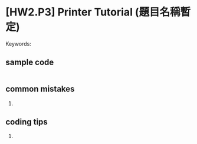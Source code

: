 # [HW2.P3] Printer Tutorial (題目名稱暫定)
<!-- 文字敘述如何實作 -->
Keywords: 

## sample code
<!-- 註解函數、幾個重要變數在幹嘛 -->
```c

```

## common mistakes
<!-- 寫幾個常見錯誤 -->

1. 

## coding tips
<!-- 一些簡化程式複雜程度的技巧 -->
1. 
